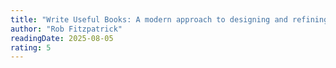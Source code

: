 ```yaml
---
title: "Write Useful Books: A modern approach to designing and refining recommendable nonfiction"
author: "Rob Fitzpatrick"
readingDate: 2025-08-05
rating: 5
---
```

